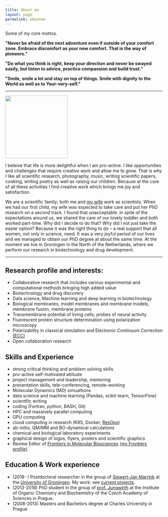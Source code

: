 ```yaml
---
title: About me
layout: page
permalink: aboutme
---
```


Some of my core mottos.

**"Never be afraid of the next adventure 
   even if outside of your comfort zone.
   Embrace discomfort as your new comfort.
   That is the way of pioneers."**

**"Do what you think is right, 
   keep your direction and 
   never be swayed easily, 
   but
   listen to advice,
   practice compassion and
   build trust."**
   
**"Smile, smile a lot
   and stay on top of things.
   Smile with dignity 
   to the World 
   as well as 
   to Your-very-self."**


<HR>

<img src="https://avatars2.githubusercontent.com/u/12782348?s=460&v=4" style="width: 200px;" class="inline-left"/>

I beleive that life is more delightful
when I am pro-active. 
I like opportunities and challenges
that require creative work and allow me to grow. 
That is why I like all
scientific research, 
photography,
music,
writing scientific papers,
cooking,
writing poetry 
as well as
raising our children. 
Because at the core of all these activities
I find creative work
which brings me joy and satisfaction. 

We are a scientific family;
both me and [my wife](https://miss-biophys.tumblr.com/) 
work as scientists.
When we had our first child, 
my wife was expected to take care 
and put her PhD research on a second track. 
I found that unacceptable. 
In spite of the expectations around us,
we shared the care of our lovely toddler
and both worked part-time.
Why did I decide to do that?
Why did I not just take the easier option?
Because it was the right thing to do –
a real support that all women, not only in science, need.
It was a very joyful period of our lives
and we managed to obtain our PhD degree at about the same time. 
At the moment we live in Groningen in the North of the Netherlands,
where we perform our research in biotechnology and drug development.




<HR>


## Research profile and interests:

-   Collaborative research that includes various 
experimental and computational methods 
bringing high added value
-   Biotechnology and drug discovery
-   Data science, Machine learning and deep learning in biotechnology
-   Biological membranes, model membranes and membrane models, membrane fusion, membrane proteins
-   Transmembrane potential of living cells, probes of neural activity
-   Fluorescent protein structure determination using polarization microscopy
-   Polarizability in classical simulation and Electronic Continuum Correction [(ECC)](blog/ECC-post)
-   Open collaboration research



## Skills and Experience

-   strong critical thinking and problem solving skills
-   pro-active self-motivated attitude
-   project management and leadership, mentoring
-   presentation skills, tele-conferencing, remote-working
-   Molecular Dynamics (MD) simualtions
-   data science and machine learning (Pandas, scikit-learn, TensorFlow)
-   scientific writing 
-   coding (Fortran, python, BASH, Git)
-   HPC and massively parallel computing
-   GPU computing
-   cloud computing in research (K8S, Docker, [ResOps](https://tsi-ccdoc.readthedocs.io/en/external/ResOps/2019/Agenda-2019.html))
-   ab-initio, QM/MM and BO-dynamical calculations
-   chemical and biological laboratory experiments
-   graphical design of logos, flyers, posters and scientific graphics
-   Review Editor of [Frontiers in Molecular Biosciences](https://www.frontiersin.org/journals/molecular-biosciences#) 
[(my Frontiers profile)](https://loop.frontiersin.org/people/709298/overview)


	

## Education & Work experience

-   (2018- ) Postdoctoral researcher in the group of [Siewert-Jan Marrink](http://cgmartini.nl/)
at the [University of Groningen](https://www.rug.nl/). 
My work: see [current projects](projects).
-   (2013-2018) PhD student in the group of [prof. Jungwirth](http://jungwirth.uochb.cas.cz/) 
at the Institute of Organic Chemistry and Biochemistry of the Czech Academy of Sciences in Prague.
-   (2008-2013) Masters and Bachelors degree at Charles University in Prague




